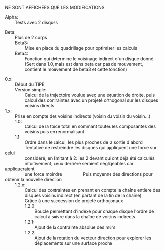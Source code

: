 NE SONT AFFICHÉES QUE LES MODIFICATIONS  
  
Alpha:  
&nbsp;&nbsp;&nbsp;&nbsp;&nbsp;&nbsp;&nbsp;&nbsp;Tests avec 2 disques  

Beta:  
&nbsp;&nbsp;&nbsp;&nbsp;&nbsp;&nbsp;&nbsp;&nbsp;Plus de 2 corps  
&nbsp;&nbsp;&nbsp;&nbsp;&nbsp;&nbsp;&nbsp;&nbsp;Beta3:  
&nbsp;&nbsp;&nbsp;&nbsp;&nbsp;&nbsp;&nbsp;&nbsp;&nbsp;&nbsp;&nbsp;&nbsp;&nbsp;&nbsp;&nbsp;&nbsp;Mise en place du quadrillage pour optimiser les calculs  
&nbsp;&nbsp;&nbsp;&nbsp;&nbsp;&nbsp;&nbsp;&nbsp;Beta4:  
&nbsp;&nbsp;&nbsp;&nbsp;&nbsp;&nbsp;&nbsp;&nbsp;&nbsp;&nbsp;&nbsp;&nbsp;&nbsp;&nbsp;&nbsp;&nbsp;Fonction qui détermine le voisinage indirect d'un disque donné  
&nbsp;&nbsp;&nbsp;&nbsp;&nbsp;&nbsp;&nbsp;&nbsp;&nbsp;&nbsp;&nbsp;&nbsp;&nbsp;&nbsp;&nbsp;&nbsp;(Sert dans 1.0, mais est dans beta car pas de mouvement,  
&nbsp;&nbsp;&nbsp;&nbsp;&nbsp;&nbsp;&nbsp;&nbsp;&nbsp;&nbsp;&nbsp;&nbsp;&nbsp;&nbsp;&nbsp;&nbsp;contient le mouvement de beta3 et cette fonction)  
  
0.x:  
&nbsp;&nbsp;&nbsp;&nbsp;&nbsp;&nbsp;&nbsp;&nbsp;Début du TIPE  
&nbsp;&nbsp;&nbsp;&nbsp;&nbsp;&nbsp;&nbsp;&nbsp;Version simple:  
&nbsp;&nbsp;&nbsp;&nbsp;&nbsp;&nbsp;&nbsp;&nbsp;&nbsp;&nbsp;&nbsp;&nbsp;&nbsp;&nbsp;&nbsp;&nbsp;Calcul de la trajectoire voulue avec une équation de droite, puis  
&nbsp;&nbsp;&nbsp;&nbsp;&nbsp;&nbsp;&nbsp;&nbsp;&nbsp;&nbsp;&nbsp;&nbsp;&nbsp;&nbsp;&nbsp;&nbsp;calcul des contraintes avec un projeté orthogonal sur les disques  
&nbsp;&nbsp;&nbsp;&nbsp;&nbsp;&nbsp;&nbsp;&nbsp;&nbsp;&nbsp;&nbsp;&nbsp;&nbsp;&nbsp;&nbsp;&nbsp;voisins directs  
1.x:  
&nbsp;&nbsp;&nbsp;&nbsp;&nbsp;&nbsp;&nbsp;&nbsp;Prise en compte des voisins indirects (voisin du voisin du voisin...)  
&nbsp;&nbsp;&nbsp;&nbsp;&nbsp;&nbsp;&nbsp;&nbsp;1.0:  
&nbsp;&nbsp;&nbsp;&nbsp;&nbsp;&nbsp;&nbsp;&nbsp;&nbsp;&nbsp;&nbsp;&nbsp;&nbsp;&nbsp;&nbsp;&nbsp;Calcul de la force total en sommant toutes les composantes des  
&nbsp;&nbsp;&nbsp;&nbsp;&nbsp;&nbsp;&nbsp;&nbsp;&nbsp;&nbsp;&nbsp;&nbsp;&nbsp;&nbsp;&nbsp;&nbsp;voisins puis en renormalisant  
&nbsp;&nbsp;&nbsp;&nbsp;&nbsp;&nbsp;&nbsp;&nbsp;1.1:  
&nbsp;&nbsp;&nbsp;&nbsp;&nbsp;&nbsp;&nbsp;&nbsp;&nbsp;&nbsp;&nbsp;&nbsp;&nbsp;&nbsp;&nbsp;&nbsp;Ordre dans le calcul, les plus proches de la sortie d'abord  
&nbsp;&nbsp;&nbsp;&nbsp;&nbsp;&nbsp;&nbsp;&nbsp;&nbsp;&nbsp;&nbsp;&nbsp;&nbsp;&nbsp;&nbsp;&nbsp;Tentative de restreindre les disques qui appliquent une force sur celui  
&nbsp;&nbsp;&nbsp;&nbsp;&nbsp;&nbsp;&nbsp;&nbsp;&nbsp;&nbsp;&nbsp;&nbsp;&nbsp;&nbsp;&nbsp;&nbsp;considéré, en limitant à 2: les 2 devant qui ont déjà été calculés  
&nbsp;&nbsp;&nbsp;&nbsp;&nbsp;&nbsp;&nbsp;&nbsp;&nbsp;&nbsp;&nbsp;&nbsp;&nbsp;&nbsp;&nbsp;&nbsp;intuitivement, ceux derrière seraient négligeables car appliqueraient  
&nbsp;&nbsp;&nbsp;&nbsp;&nbsp;&nbsp;&nbsp;&nbsp;&nbsp;&nbsp;&nbsp;&nbsp;&nbsp;&nbsp;&nbsp;&nbsp;une force moindre
&nbsp;&nbsp;&nbsp;&nbsp;&nbsp;&nbsp;&nbsp;&nbsp;&nbsp;&nbsp;&nbsp;&nbsp;&nbsp;&nbsp;&nbsp;&nbsp;Puis moyenne des directions pour obtenir la nouvelle direction  
&nbsp;&nbsp;&nbsp;&nbsp;&nbsp;&nbsp;&nbsp;&nbsp;1.2.x:  
&nbsp;&nbsp;&nbsp;&nbsp;&nbsp;&nbsp;&nbsp;&nbsp;&nbsp;&nbsp;&nbsp;&nbsp;&nbsp;&nbsp;&nbsp;&nbsp;Calcul des contraintes en prenant en compte la chaîne entière des  
&nbsp;&nbsp;&nbsp;&nbsp;&nbsp;&nbsp;&nbsp;&nbsp;&nbsp;&nbsp;&nbsp;&nbsp;&nbsp;&nbsp;&nbsp;&nbsp;disques voisins indirect (en partant de la fin de la chaîne)  
&nbsp;&nbsp;&nbsp;&nbsp;&nbsp;&nbsp;&nbsp;&nbsp;&nbsp;&nbsp;&nbsp;&nbsp;&nbsp;&nbsp;&nbsp;&nbsp;Grâce à une succession de projeté orthogonaux  
&nbsp;&nbsp;&nbsp;&nbsp;&nbsp;&nbsp;&nbsp;&nbsp;&nbsp;&nbsp;&nbsp;&nbsp;&nbsp;&nbsp;&nbsp;&nbsp;1.2.0:  
&nbsp;&nbsp;&nbsp;&nbsp;&nbsp;&nbsp;&nbsp;&nbsp;&nbsp;&nbsp;&nbsp;&nbsp;&nbsp;&nbsp;&nbsp;&nbsp;&nbsp;&nbsp;&nbsp;&nbsp;&nbsp;&nbsp;&nbsp;&nbsp;Boucle permettant d'indexé pour chaque disque l'ordre de  
&nbsp;&nbsp;&nbsp;&nbsp;&nbsp;&nbsp;&nbsp;&nbsp;&nbsp;&nbsp;&nbsp;&nbsp;&nbsp;&nbsp;&nbsp;&nbsp;&nbsp;&nbsp;&nbsp;&nbsp;&nbsp;&nbsp;&nbsp;&nbsp;calcul à suivre dans la chaîne de voisins indirects  
&nbsp;&nbsp;&nbsp;&nbsp;&nbsp;&nbsp;&nbsp;&nbsp;&nbsp;&nbsp;&nbsp;&nbsp;&nbsp;&nbsp;&nbsp;&nbsp;1.2.1:  
&nbsp;&nbsp;&nbsp;&nbsp;&nbsp;&nbsp;&nbsp;&nbsp;&nbsp;&nbsp;&nbsp;&nbsp;&nbsp;&nbsp;&nbsp;&nbsp;&nbsp;&nbsp;&nbsp;&nbsp;&nbsp;&nbsp;&nbsp;&nbsp;Ajout de la contrainte absolue des murs  
&nbsp;&nbsp;&nbsp;&nbsp;&nbsp;&nbsp;&nbsp;&nbsp;&nbsp;&nbsp;&nbsp;&nbsp;&nbsp;&nbsp;&nbsp;&nbsp;1.2.2:  
&nbsp;&nbsp;&nbsp;&nbsp;&nbsp;&nbsp;&nbsp;&nbsp;&nbsp;&nbsp;&nbsp;&nbsp;&nbsp;&nbsp;&nbsp;&nbsp;&nbsp;&nbsp;&nbsp;&nbsp;&nbsp;&nbsp;&nbsp;&nbsp;Ajout de la rotation du vecteur direction pour explorer les  
&nbsp;&nbsp;&nbsp;&nbsp;&nbsp;&nbsp;&nbsp;&nbsp;&nbsp;&nbsp;&nbsp;&nbsp;&nbsp;&nbsp;&nbsp;&nbsp;&nbsp;&nbsp;&nbsp;&nbsp;&nbsp;&nbsp;&nbsp;&nbsp;déplacements sur une surface proche
